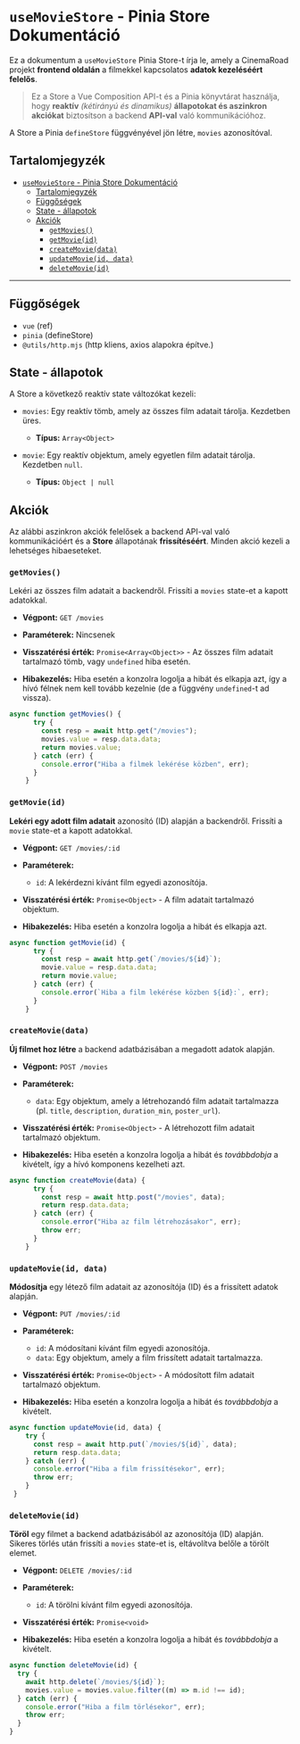 # `useMovieStore` - Pinia Store Dokumentáció

Ez a dokumentum a `useMovieStore` Pinia Store-t írja le, amely a CinemaRoad projekt **frontend oldalán** a filmekkel kapcsolatos **adatok kezeléséért felelős**.

>Ez a Store a Vue Composition API-t és a Pinia könyvtárat használja, hogy **reaktív** *(kétirányú és dinamikus)* **állapotokat és aszinkron akciókat** biztosítson a backend **API-val** való kommunikációhoz.

A Store a Pinia `defineStore` függvényével jön létre, `movies` azonosítóval.

## Tartalomjegyzék

- [`useMovieStore` - Pinia Store Dokumentáció](#usemoviestore---pinia-store-dokumentáció)
  - [Tartalomjegyzék](#tartalomjegyzék)
  - [Függőségek](#függőségek)
  - [State - állapotok](#state---állapotok)
  - [Akciók](#akciók)
    - [`getMovies()`](#getmovies)
    - [`getMovie(id)`](#getmovieid)
    - [`createMovie(data)`](#createmoviedata)
    - [`updateMovie(id, data)`](#updatemovieid-data)
    - [`deleteMovie(id)`](#deletemovieid)

---

## Függőségek

*   `vue` (ref)
*   `pinia` (defineStore)
*   `@utils/http.mjs` (http kliens, axios alapokra építve.)

## State - állapotok

A Store a következő reaktív state változókat kezeli:

*   `movies`: Egy reaktív tömb, amely az összes film adatait tárolja. Kezdetben üres.
    *   **Típus:** `Array<Object>`

*   `movie`: Egy reaktív objektum, amely egyetlen film adatait tárolja. Kezdetben `null`.
    *   **Típus:** `Object | null`

## Akciók

Az alábbi aszinkron akciók felelősek a backend API-val való kommunikációért és a **Store** állapotának **frissítéséért**. Minden akció kezeli a lehetséges hibaeseteket.

### `getMovies()`

Lekéri az összes film adatait a backendről. Frissíti a `movies` state-et a kapott adatokkal.

*   **Végpont:** `GET /movies`

*   **Paraméterek:** Nincsenek

*   **Visszatérési érték:** `Promise<Array<Object>>` - Az összes film adatait tartalmazó tömb, vagy `undefined` hiba esetén.

*   **Hibakezelés:** Hiba esetén a konzolra logolja a hibát és elkapja azt, így a hívó félnek nem kell tovább kezelnie (de a függvény `undefined`-t ad vissza).


```javascript
async function getMovies() {
      try {
        const resp = await http.get("/movies");
        movies.value = resp.data.data;
        return movies.value;
      } catch (err) {
        console.error("Hiba a filmek lekérése közben", err);
      }
    }
```

### `getMovie(id)`

**Lekéri egy adott film adatait** azonosító (ID) alapján a backendről. Frissíti a `movie` state-et a kapott adatokkal.

*   **Végpont:** `GET /movies/:id`

*   **Paraméterek:**
    *   `id`: A lekérdezni kívánt film egyedi azonosítója.

*   **Visszatérési érték:** `Promise<Object>` - A film adatait tartalmazó objektum.

*   **Hibakezelés:** Hiba esetén a konzolra logolja a hibát és elkapja azt.

```javascript
async function getMovie(id) {
      try {
        const resp = await http.get(`/movies/${id}`);
        movie.value = resp.data.data;
        return movie.value;
      } catch (err) {
        console.error(`Hiba a film lekérése közben ${id}:`, err);
      }
    }
```

### `createMovie(data)`

**Új filmet hoz létre** a backend adatbázisában a megadott adatok alapján.

*   **Végpont:** `POST /movies`

*   **Paraméterek:**
    *   `data`: Egy objektum, amely a létrehozandó film adatait tartalmazza (pl. `title`, `description`, `duration_min`, `poster_url`).

*   **Visszatérési érték:** `Promise<Object>` - A létrehozott film adatait tartalmazó objektum.

*   **Hibakezelés:** Hiba esetén a konzolra logolja a hibát és *továbbdobja* a kivételt, így a hívó komponens kezelheti azt.

```javascript
async function createMovie(data) {
      try {
        const resp = await http.post("/movies", data);
        return resp.data.data;
      } catch (err) {
        console.error("Hiba az film létrehozásakor", err);
        throw err;
      }
    }
```


### `updateMovie(id, data)`

**Módosítja** egy létező film adatait az azonosítója (ID) és a frissített adatok alapján.

*   **Végpont:** `PUT /movies/:id`

*   **Paraméterek:**
    *   `id`: A módosítani kívánt film egyedi azonosítója.
    *   `data`: Egy objektum, amely a film frissített adatait tartalmazza.

*   **Visszatérési érték:** `Promise<Object>` - A módosított film adatait tartalmazó objektum.

*   **Hibakezelés:** Hiba esetén a konzolra logolja a hibát és *továbbdobja* a kivételt.

```js
async function updateMovie(id, data) {
    try {
      const resp = await http.put(`/movies/${id}`, data);
      return resp.data.data;
    } catch (err) {
      console.error("Hiba a film frissítésekor", err);
      throw err; 
    }
 }
```

### `deleteMovie(id)`

**Töröl** egy filmet a backend adatbázisából az azonosítója (ID) alapján. Sikeres törlés után frissíti a `movies` state-et is, eltávolítva belőle a törölt elemet.

*   **Végpont:** `DELETE /movies/:id`

*   **Paraméterek:**
    *   `id`: A törölni kívánt film egyedi azonosítója.

*   **Visszatérési érték:** `Promise<void>`

*   **Hibakezelés:** Hiba esetén a konzolra logolja a hibát és *továbbdobja* a kivételt.

```js
async function deleteMovie(id) {
  try {
    await http.delete(`/movies/${id}`);
    movies.value = movies.value.filter((m) => m.id !== id); 
  } catch (err) {
    console.error("Hiba a film törlésekor", err);
    throw err; 
  }
}